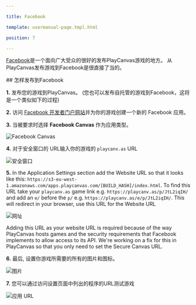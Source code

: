 ---
title: Facebook
template: usermanual-page.tmpl.html
position: 7
---

[Facebook][1]是一个面向广大受众的很好的发布PlayCanvas游戏的地方。 从PlayCanvas发布游戏到Facebook是很直接了当的。

## 怎样发布到Facebook

**1.** 发布您的游戏到PlayCanvas。 (您也可以发布自托管的游戏到Facebook，这将是一个类似如下的过程)

**2.** 访问 [Facebook 开发者门户网站][2]并为你的游戏创建一个新的 Facebook 应用。

**3.** 当被要求时选择 **Facebook Canvas** 作为应用类型。

![Facebook Canvas][3]

**4.** 对于安全窗口的 URL输入你的游戏的 `playcanv.as` URL

![安全窗口][4]

**5.** In the Application Settings section add the Website URL so that it looks like this: `https://s3-eu-west-1.amazonaws.com/apps.playcanvas.com/[BUILD_HASH]/index.html`. To find this URL take your `playcanv.as` game link e.g. `https://playcanv.as/p/JtL2iqIH/` and add an `e/` before the `p/` e.g. `https://playcanv.as/e/p/JtL2iqIH/`. This will redirect in your browser, use this URL for the Website URL

![网址][5]

<div class="alert alert-info">
Adding this URL as your website URL is required because of the way PlayCanvas hosts games and the security requirements that Facebook implements to allow access to its API. We're working on a fix for this in PlayCanvas so that you only need to set the Secure Canvas URL.
</div>

**6.** 最后, 设置你游戏所需要的所有的图片和图标。

![图片][6]

**7.** 您可以通过访问设置页面中列出的程序的URL测试游戏

![应用 URL][7]

[1]: http://facebook.com
[2]: https://developers.facebook.com/
[3]: /images/user-manual/publishing/web/facebook/choose-platform.jpg
[4]: /images/user-manual/publishing/web/facebook/secure-canvas-url.jpg
[5]: /images/user-manual/publishing/web/facebook/website-url.jpg
[6]: /images/user-manual/publishing/web/facebook/icons.jpg
[7]: /images/user-manual/publishing/web/facebook/app-url.jpg

